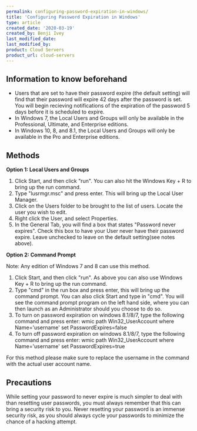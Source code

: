```yaml
---
permalink: configuring-password-expiration-in-windows/
title: 'Configuring Password Expiration in Windows'
type: article
created_date: '2020-03-19'
created_by: Benji Ivey
last_modified_date:
last_modified_by: 
product: Cloud Servers
product_url: cloud-servers
---
```


## Information to know beforehand

* Users that are set to have their password expire (the default setting) will find that their password will expire 42 days after the password is set. You will begin recieving notifications of the expiration of the password 5 days before it is scheduled to expire.
* In Windows 7, the Local Users and Groups will only be available in the Professional, Ultimate, and Enterprise editions.
* In Windows 10, 8, and 8.1, the Local Users and Groups will only be available in the Pro and Enterprise editions.

## Methods

**Option 1: Local Users and Groups**

1. Click Start, and then click "run". You can also hit the Windows Key + R to bring up the run command.
2. Type "lusrmgr.msc" and press enter. This will bring up the Local User Manager.
3. Click on the Users folder to be brought to the list of users. Locate the user you wish to edit.
4. Right click the User, and select Properties.
5. In the General Tab, you will find a box that states "Password never expires". Check this box to have your User never have their password expire. Leave unchecked to leave on the default setting(see notes above).

**Option 2: Command Prompt**

Note: Any edition of Windows 7 and 8 can use this method.

1. Click Start, and then click "run". As above you can also use Windows Key + R to bring up the run command.
2. Type "cmd" in the run box and press enter, this will bring up the command prompt. You can also click Start and type in "cmd". You will see the command prompt program on the left hand side, where you can then launch as an Administrator should you choose to do so.
3. To turn on password expiration on windows 8.1/8/7, type the following command and press enter: wmic path Win32_UserAccount where Name='username' set PasswordExpires=false
4. To turn off password expiration on windows 8.1/8/7, type the following command and press enter: wmic path Win32_UserAccount where Name='username' set PasswordExpires=true

For this method please make sure to replace the username in the command with the actual user account name.

## Precautions

While setting your password to never expire is much simpler to deal with than resetting user passwords, you must always remember that this can bring a security risk to you. Never resetting your password is an immense security risk, as you should always cycle your passwords to minimize the chance of a hacking attempt.
